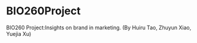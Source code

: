 # BIO260Project
BIO260 Project:Insights on brand in marketing. (By Huiru Tao, Zhuyun Xiao, Yuejia Xu)

